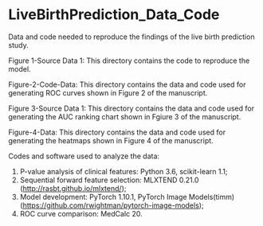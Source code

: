 # LiveBirthPrediction_Data_Code
Data and code needed to reproduce the findings of the live birth prediction study.

Figure 1-Source Data 1:
This directory contains the code to reproduce the model.

Figure-2-Code-Data: 
This directory contains the data and code used for generating ROC curves shown in Figure 2 of the manuscript.

Figure 3-Source Data 1:
This directory contains the data and code used for generating the AUC ranking chart shown in Fgiure 3 of the manuscript.

Figure-4-Data:
This directory contains the data and code used for generating the heatmaps shown in Figure 4 of the manuscript.

Codes and software used to analyze the data:
1) P-value analysis of clinical features: Python 3.6, scikit-learn 1.1;
2) Sequential forward feature selection: MLXTEND 0.21.0 (http://rasbt.github.io/mlxtend/);
3) Model development: PyTorch 1.10.1, PyTorch Image Models(timm)(https://github.com/rwightman/pytorch-image-models);
4) ROC curve comparison: MedCalc 20.
